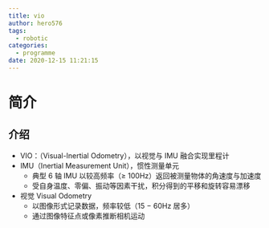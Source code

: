 ```yaml
---
title: vio
author: hero576
tags:
  - robotic
categories:
  - programme
date: 2020-12-15 11:21:15
---
```

> 
<!--more-->

# 简介
## 介绍

- VIO：（Visual-Inertial Odometry），以视觉与 IMU 融合实现里程计
- IMU（Inertial Measurement Unit），惯性测量单元
  - 典型 6 轴 IMU 以较高频率（≥ 100Hz）返回被测量物体的角速度与加速度
  -  受自身温度、零偏、振动等因素干扰，积分得到的平移和旋转容易漂移
- 视觉 Visual Odometry
  - 以图像形式记录数据，频率较低（15 − 60Hz 居多）
  - 通过图像特征点或像素推断相机运动


